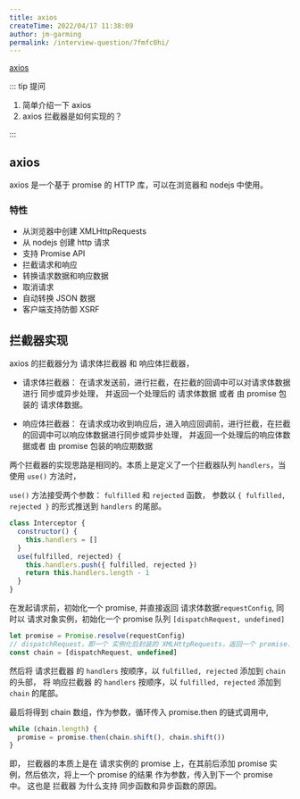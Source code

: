 ```yaml
---
title: axios
createTime: 2022/04/17 11:38:09
author: jm-garming
permalink: /interview-question/7fmfc0hi/
---
```


[axios](https://github.com/axios/axios)

::: tip 提问

1. 简单介绍一下 axios
2. axios 拦截器是如何实现的？

:::

## axios

axios 是一个基于 promise 的 HTTP 库，可以在浏览器和 nodejs 中使用。

### 特性

- 从浏览器中创建 XMLHttpRequests
- 从 nodejs 创建 http 请求
- 支持 Promise API
- 拦截请求和响应
- 转换请求数据和响应数据
- 取消请求
- 自动转换 JSON 数据
- 客户端支持防御 XSRF

## 拦截器实现

axios 的拦截器分为 请求体拦截器 和 响应体拦截器，

- 请求体拦截器： 在请求发送前，进行拦截，在拦截的回调中可以对请求体数据进行 同步或异步处理，
  并返回一个处理后的 请求体数据 或者 由 promise 包装的 请求体数据。

- 响应体拦截器： 在请求成功收到响应后，进入响应回调前，进行拦截，在拦截的回调中可以响应体数据进行同步或异步处理，
  并返回一个处理后的响应体数据或者 由 promise 包装的响应期数据

两个拦截器的实现思路是相同的。本质上是定义了一个拦截器队列 `handlers`，当使用 `use()` 方法时，

`use()` 方法接受两个参数： `fulfilled` 和 `rejected` 函数，
参数以 `{ fulfilled, rejected }` 的形式推送到 `handlers` 的尾部。

```js
class Interceptor {
  constructor() {
    this.handlers = []
  }
  use(fulfilled, rejected) {
    this.handlers.push({ fulfilled, rejected })
    return this.handlers.length - 1
  }
}
```

在发起请求前，初始化一个 promise, 并直接返回 请求体数据`requestConfig`,
同时以 请求对象实例，初始化一个 promise 队列 `[dispatchRequest, undefined]`

```js
let promise = Promise.resolve(requestConfig)
// dispatchRequest，即一个 实例化后封装的 XMLHttpRequests，返回一个 promise.resolve(response)
const chain = [dispatchRequest, undefined]
```

然后将 请求拦截器 的 `handlers` 按顺序，以 `fulfilled, rejected` 添加到 `chain` 的头部，
将 响应拦截器 的 `handlers` 按顺序，以 `fulfilled, rejected` 添加到 `chain` 的尾部。

最后将得到 chain 数组，作为参数，循环传入 promise.then 的链式调用中,

```js
while (chain.length) {
  promise = promise.then(chain.shift(), chain.shift())
}
```

即， 拦截器的本质上是在 请求实例的 promise 上，在其前后添加 promise 实例，然后依次，将上一个 promise 的结果
作为参数，传入到下一个 promise 中。 这也是 拦截器 为什么支持 同步函数和异步函数的原因。
